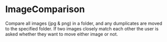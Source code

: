 # ImageComparison
Compare all images (jpg &amp; png) in a folder, and any dumplicates are moved to the specified folder.  If two images closely match each other the user is asked whether they want to move either image or not.
